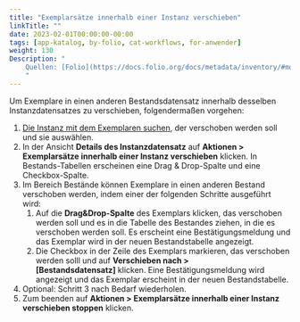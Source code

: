 ```yaml
---
title: "Exemplarsätze innerhalb einer Instanz verschieben"
linkTitle: ""
date: 2023-02-01T00:00:00-00:00
tags: [app-katalog, by-folio, cat-workflows, for-anwender]
weight: 130
Description: "
    Quellen: [Folio](https://docs.folio.org/docs/metadata/inventory/#moving-items-within-an-instance) & [GBV](https://info.gbv.de/pages/viewpage.action?pageId=852492505)
    "
---
```


Um Exemplare in einen anderen Bestandsdatensatz innerhalb desselben Instanzdatensatzes zu verschieben, folgendermaßen vorgehen:

1.  [Die Instanz mit dem Exemplaren suchen](https://info.gbv.de/display/FOLIOGBVEXTERN/Folio%3A+Datensatz+suchen+im+Katalog), der verschoben werden soll und sie auswählen.
2.  In der Ansicht **Details des Instanzdatensatz** auf **Aktionen > Exemplarsätze innerhalb einer Instanz verschieben** klicken. In Bestands-Tabellen erscheinen eine Drag & Drop-Spalte und eine Checkbox-Spalte.
3.  Im Bereich Bestände können Exemplare in einen anderen Bestand verschoben werden, indem einer der folgenden Schritte ausgeführt wird:
    1.  Auf die **Drag&Drop-Spalte** des Exemplars klicken, das verschoben werden soll und es in die Tabelle des Bestandes ziehen, in die es verschoben werden soll. Es erscheint eine Bestätigungsmeldung und das Exemplar wird in der neuen Bestandstabelle angezeigt.
    2.  Die Checkbox in der Zeile des Exemplars markieren, das verschoben werden solll und auf **Verschieben nach > \[Bestandsdatensatz\]** klicken. Eine Bestätigungsmeldung wird angezeigt und das Exemplar erscheint in der neuen Bestandstabelle.
4.  Optional: Schritt 3 nach Bedarf wiederholen.
5.  Zum beenden auf **Aktionen > Exemplarsätze innerhalb einer Instanz verschieben stoppen** klicken.
